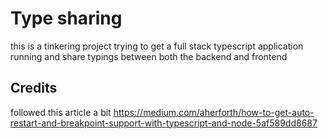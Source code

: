 # Type sharing

this is a tinkering project trying to get a full stack typescript application running and share typings between both the backend and frontend

## Credits

followed this article a bit https://medium.com/aherforth/how-to-get-auto-restart-and-breakpoint-support-with-typescript-and-node-5af589dd8687
